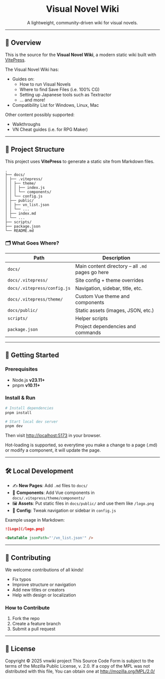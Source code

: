 <div align="center">

<!-- <img src="./docs/public/logo.png" alt="visual novel wiki logo" title="visual novel wiki logo" width="80"/> -->

# Visual Novel Wiki

A lightweight, community-driven wiki for visual novels.

</div>

---

## 🧾 Overview

This is the source for the **Visual Novel Wiki**, a modern static wiki built with [VitePress](https://vitepress.dev/).

The Visual Novel Wiki has:

- Guides on:
    - How to run Visual Novels
    - Where to find Save Files (i.e. 100% CG)
    - Setting up Japanese tools such as Textractor
    - ... and more! 
- Compatibility List for Windows, Linux, Mac

Other content possibly supported:
- Walkthroughs
- VN Cheat guides (i.e. for RPG Maker)

---

## 🧩 Project Structure

This project uses **VitePress** to generate a static site from Markdown files.

```
.
├── docs/
│ ├── .vitepress/
│ │ ├── theme/
│ │ │ ├── index.js
│ │ │ └── components/
│ │ └── config.js
│ ├── public/
│ │ ├── vn_list.json
│ │ └── ...
│ ├── index.md
│ └── ...
├── scripts/
├── package.json
└── README.md
```

### 🗂️ What Goes Where?

| Path                        | Description                                      |
| --------------------------- | ------------------------------------------------ |
| `docs/`                     | Main content directory – all `.md` pages go here |
| `docs/.vitepress/`          | Site config + theme overrides                    |
| `docs/.vitepress/config.js` | Navigation, sidebar, title, etc.                 |
| `docs/.vitepress/theme/`    | Custom Vue theme and components                  |
| `docs/public/`              | Static assets (images, JSON, etc.)               |
| `scripts/`                  | Helper scripts                                   |
| `package.json`              | Project dependencies and commands                |

---

## 🚀 Getting Started

### Prerequisites

- Node.js **v23.11+**
- pnpm **v10.11+**

### Install & Run

```bash
# Install dependencies
pnpm install

# Start local dev server
pnpm dev
```

Then visit [http://localhost:5173](http://localhost:5173) in your browser.

Hot-loading is supported, so everytime you make a change to a page (.md) or modify a component, it will update the page.

---

## 🛠️ Local Development

* ✍️ **New Pages**: Add `.md` files to `docs/`
* 🧩 **Components**: Add Vue components in `docs/.vitepress/theme/components/`
* 🖼️ **Assets**: Put static files in `docs/public/` and use them like `/logo.png`
* 🧠 **Config**: Tweak navigation or sidebar in `config.js`

Example usage in Markdown:

```md
![Logo](/logo.png)

<DataTable jsonPath="'/vn_list.json'" />
```

---

## 🤝 Contributing

We welcome contributions of all kinds!

* Fix typos
* Improve structure or navigation
* Add new titles or creators
* Help with design or localization

### How to Contribute

1. Fork the repo
2. Create a feature branch
3. Submit a pull request

---

## 📄 License

Copyright © 2025 vnwiki project This Source Code Form is subject to the terms of the Mozilla Public License, v. 2.0. If a copy of the MPL was not distributed with this file, You can obtain one at http://mozilla.org/MPL/2.0/
